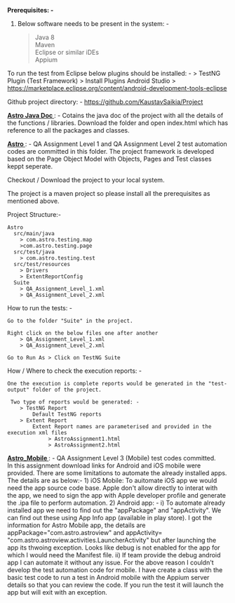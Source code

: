 <b>Prerequisites: -</b>

1) Below software needs to be present in the system: -
    > Java 8 <br>
    > Maven <br>
    > Eclipse or similar iDEs <br>
    > Appium <br>

To run the test from Eclipse below plugins should be installed: -
    > TestNG Plugin (Test Framework)
    > Install Plugins Android Studio > https://marketplace.eclipse.org/content/android-development-tools-eclipse

Github project directory: -  https://github.com/KaustavSaikia/Project

<b><a href="https://github.com/KaustavSaikia/Project/tree/master/Astro%20Java%20Doc">Astro Java Doc </a></b> : - Cotains the java doc of the project with all the details of the functions / libraries. Download the folder and open index.html which has reference to all the packages and classes.

<b><a href="https://github.com/KaustavSaikia/Project/tree/master/Astro">Astro </a></b>: - QA Assignment Level 1 and QA Assignment Level 2 test automation codes are committed in this folder. The project framework is developed based on the Page Object Model with Objects, Pages and Test classes keppt seperate. 

Checkout / Download the project to your local system. 

The project is a maven project so please install all the prerequisites as mentioned above. 

Project Structure:- 

    Astro
      src/main/java 
        > com.astro.testing.map 
        >com.astro.testing.page 
      src/test/java
        > com.astro.testing.test 
      src/test/resources
        > Drivers
        > ExtentReportConfig
      Suite
        > QA_Assignment_Level_1.xml 
        > QA_Assignment_Level_2.xml

How to run the tests: - 

    Go to the folder "Suite" in the project.

    Right click on the below files one after another  
        > QA_Assignment_Level_1.xml 
        > QA_Assignment_Level_2.xml

    Go to Run As > Click on TestNG Suite

How / Where to check the execution reports: -

    One the execution is complete reports would be generated in the "test-output" folder of the project.

     Two type of reports would be generated: - 
        > TestNG Report 
            Default TestNG reports
        > Extent Report
            Extent Report names are parameterised and provided in the execution xml files
                 > AstroAssignment1.html
                 > AstroAssignment2.html

<b><a href="https://github.com/KaustavSaikia/Project/tree/master/Astro_Mobile">Astro_Mobile </a></b>: - QA Assignment Level 3 (Mobile) test codes committed.<br>
In this assignment download links for Android and iOS mobile were provided. There are some limitations to automate the already installed apps. The details are as below:- 
     1) iOS Mobile: To auitomate iOS app we would need the app source code base. Apple don't allow directly to interat with the app, we need to sign the app with Apple developer profile and generate the .ipa file to perform automation. 
     2) Android app: - 
            i) To automate already installed app we need to find out the "appPackage" and "appActivity". We can find out these using App Info app (available in play store). I got the information for Astro Mobile app, the details are appPackage="com.astro.astroview" and appActivity= "com.astro.astroview.activities.LauncherActivity" but after launching the app its thwoing exception. Looks like debug is not enabled for the app for which I would need the Manifest file. 
           ii) If team provide the debug android app I can automate it without any issue. 
For the above reason I couldn't develop the test automation code for mobile. 
I have create a class with the basic test code to run a test in Android mobile with the Appium server details so that you can review the code. If you run the test it will launch the app but will exit with an exception. 
